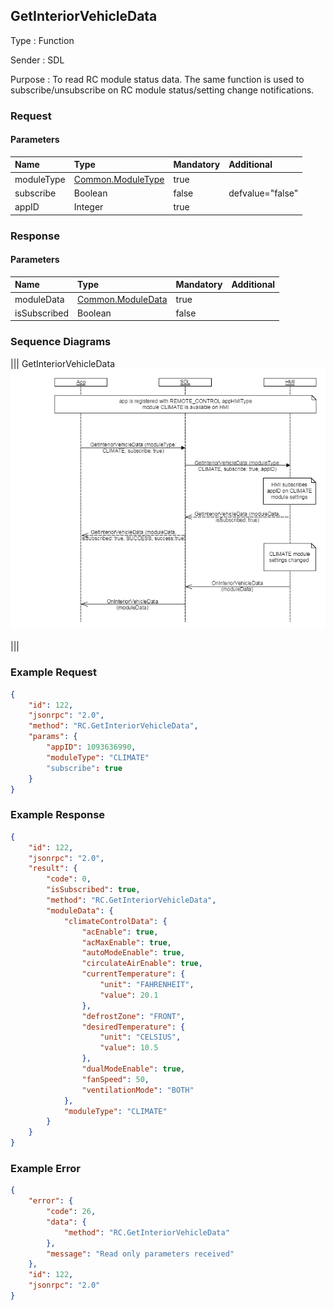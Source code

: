## GetInteriorVehicleData

Type
: Function

Sender
: SDL

Purpose
: To read RC module status data. The same function is used to subscribe/unsubscribe on RC module status/setting change notifications.

### Request

#### Parameters

|Name|Type|Mandatory|Additional|
|:---|:---|:--------|:---------|
|moduleType|[Common.ModuleType](https://github.com/OlesiaV/sdl_hmi_integration_guidelines/blob/sdl_rc_baseline/docs/Common/Enums/index.md)|true||
|subscribe|Boolean|false|defvalue="false"|
|appID|Integer|true||

### Response

#### Parameters

|Name|Type|Mandatory|Additional|
|:---|:---|:--------|:---------|
|moduleData|[Common.ModuleData](https://github.com/OlesiaV/https://github.com/OlesiaV/sdl_hmi_integration_guidelines/blob/master/docs/Common/Structs/index.md)|true||
|isSubscribed|Boolean|false||

### Sequence Diagrams
|||
GetInteriorVehicleData
![GetInteriorVehicleData](assets/GetInteriorVehicleData.png)

|||

### Example Request

```json
{
    "id": 122,
    "jsonrpc": "2.0",
    "method": "RC.GetInteriorVehicleData",
    "params": {
        "appID": 1093636990,
        "moduleType": "CLIMATE"
        "subscribe": true
    }
}
```

### Example Response

```json
{
    "id": 122,
    "jsonrpc": "2.0",
    "result": {
        "code": 0,
        "isSubscribed": true,
        "method": "RC.GetInteriorVehicleData",
        "moduleData": {
            "climateControlData": {
                "acEnable": true,
                "acMaxEnable": true,
                "autoModeEnable": true,
                "circulateAirEnable": true,
                "currentTemperature": {
                    "unit": "FAHRENHEIT",
                    "value": 20.1
                },
                "defrostZone": "FRONT",
                "desiredTemperature": {
                    "unit": "CELSIUS",
                    "value": 10.5
                },
                "dualModeEnable": true,
                "fanSpeed": 50,
                "ventilationMode": "BOTH"
            },
            "moduleType": "CLIMATE"
        }
    }
}

```

### Example Error

```json
{
    "error": {
        "code": 26,
        "data": {
            "method": "RC.GetInteriorVehicleData"
        },
        "message": "Read only parameters received"
    },
    "id": 122,
    "jsonrpc": "2.0"
}
```
